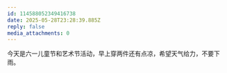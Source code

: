 ```yaml
---
id: 114588052349416738
date: 2025-05-28T23:28:39.885Z
reply: false
media_attachments: 0
---
```


今天是六一儿童节和艺术节活动，早上穿两件还有点凉，希望天气给力，不要下雨。


